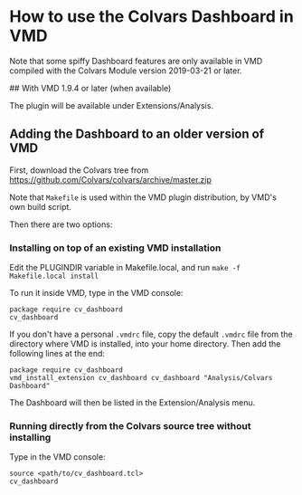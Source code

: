 # How to use the Colvars Dashboard in VMD

Note that some spiffy Dashboard features are only available in VMD compiled with
the Colvars Module version 2019-03-21 or later.

## With VMD 1.9.4 or later (when available)

The plugin will be available under Extensions/Analysis.

## Adding the Dashboard to an older version of VMD

First, download the Colvars tree from https://github.com/Colvars/colvars/archive/master.zip

Note that `Makefile` is used within the VMD plugin distribution, by VMD's own build script.

Then there are two options:

### Installing on top of an existing VMD installation

Edit the PLUGINDIR variable in Makefile.local, and run
`make -f Makefile.local install`

To run it inside VMD, type in the VMD console:

```
package require cv_dashboard
cv_dashboard
```

If you don't have a personal `.vmdrc` file, copy the default `.vmdrc` file from
the directory where VMD is installed, into your home directory.
Then add the following lines at the end:

```
package require cv_dashboard
vmd_install_extension cv_dashboard cv_dashboard "Analysis/Colvars Dashboard"
```

The Dashboard will then be listed in the Extension/Analysis menu.

### Running directly from the Colvars source tree without installing

Type in the VMD console:
```
source <path/to/cv_dashboard.tcl>
cv_dashboard
```

